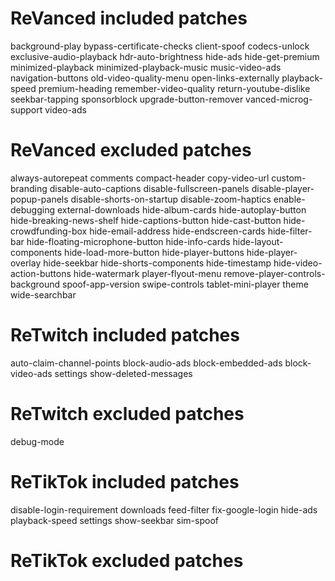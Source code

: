 # ReVanced included patches
background-play
bypass-certificate-checks
client-spoof
codecs-unlock
exclusive-audio-playback
hdr-auto-brightness
hide-ads
hide-get-premium
minimized-playback
minimized-playback-music
music-video-ads
navigation-buttons
old-video-quality-menu
open-links-externally
playback-speed
premium-heading
remember-video-quality
return-youtube-dislike
seekbar-tapping
sponsorblock
upgrade-button-remover
vanced-microg-support
video-ads
# ReVanced excluded patches
always-autorepeat
comments
compact-header
copy-video-url
custom-branding
disable-auto-captions
disable-fullscreen-panels
disable-player-popup-panels
disable-shorts-on-startup
disable-zoom-haptics
enable-debugging
external-downloads
hide-album-cards
hide-autoplay-button
hide-breaking-news-shelf
hide-captions-button
hide-cast-button
hide-crowdfunding-box
hide-email-address
hide-endscreen-cards
hide-filter-bar
hide-floating-microphone-button
hide-info-cards
hide-layout-components
hide-load-more-button
hide-player-buttons
hide-player-overlay
hide-seekbar
hide-shorts-components
hide-timestamp
hide-video-action-buttons
hide-watermark
player-flyout-menu
remove-player-controls-background
spoof-app-version
swipe-controls
tablet-mini-player
theme
wide-searchbar
# ReTwitch included patches
auto-claim-channel-points
block-audio-ads
block-embedded-ads
block-video-ads
settings
show-deleted-messages
# ReTwitch excluded patches
debug-mode
# ReTikTok included patches
disable-login-requirement
downloads
feed-filter
fix-google-login
hide-ads
playback-speed
settings
show-seekbar
sim-spoof
# ReTikTok excluded patches
